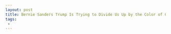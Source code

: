 ```yaml
---
layout: post
title: Bernie Sanders Trump Is Trying to Divide Us Up by the Color of Our Skin
tags:
 -
---
```


